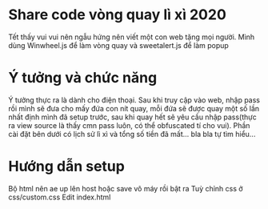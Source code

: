 # Share code vòng quay lì xì 2020
Tết thấy vui vui nên ngẫu hứng nên viết một con web tặng mọi người.
Mình dùng Winwheel.js để làm vòng quay và sweetalert.js để làm popup 
# Ý tưởng và chức năng
Ý tưởng thực ra là dành cho điện thoại. Sau khi truy cập vào web, nhập pass rồi mình sẽ đưa cho mấy đứa con nít quay, mỗi đứa sẽ được quay một số lần nhất định mình đã setup trước, sau khi quay hết sẽ yêu cầu nhập pass(thực ra view source là thấy cmn pass luôn, có thể obfuscated tí cho vui). Phần cài đặt bên dưới có lịch sử lì xì và tổng số tiền đã mất... bla bla tự tìm hiểu...
# Hướng dẫn setup
Bộ html nên ae up lên host hoặc save vô máy rồi bật ra
Tuỳ chỉnh css ở css/custom.css
Edit index.html
